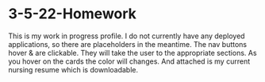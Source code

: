 # 3-5-22-Homework
This is my work in progress profile. I do not currently have any deployed applications, so there are placeholders in the meantime. The nav buttons hover & are clickable. They will take the user to the appropriate sections. As you hover on the cards the color will changes. And attached is my current nursing resume which is downloadable. 
